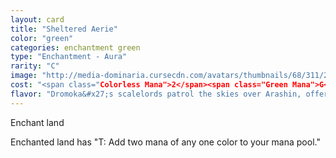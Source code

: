 ```yaml
---
layout: card
title: "Sheltered Aerie"
color: "green"
categories: enchantment green
type: "Enchantment - Aura"
rarity: "C"
image: "http://media-dominaria.cursecdn.com/avatars/thumbnails/68/311/200/283/635618391491989392.png"
cost: "<span class="Colorless Mana">2</span><span class="Green Mana">G</span>"
flavor: "Dromoka&#x27;s scalelords patrol the skies over Arashin, offering her people safety from the harsh world."
---
```


Enchant land

Enchanted land has "<span class="tip mana-icon mana-t" title="Tap">T</span>: Add two mana of any one color to your mana pool."
